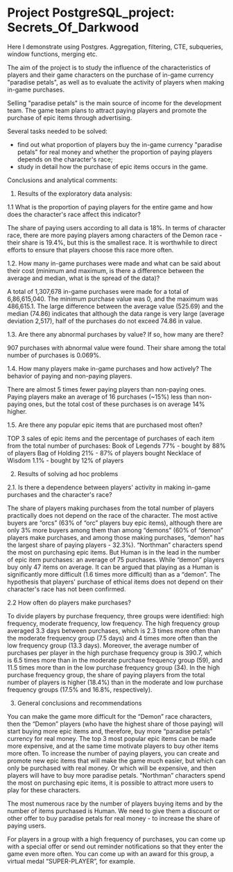 # Project PostgreSQL_project: Secrets_Of_Darkwood

Here I demonstrate using Postgres. Aggregation, filtering, CTE, subqueries, window functions, merging etc.

The aim of the project is to study the influence of the characteristics of players and their game characters on the purchase of in-game currency "paradise petals", as well as to evaluate the activity of players when making in-game purchases.

Selling "paradise petals" is the main source of income for the development team. The game team plans to attract paying players and promote the purchase of epic items through advertising.

Several tasks needed to be solved:
- find out what proportion of players buy the in-game currency "paradise petals" for real money and whether the proportion of paying players depends on the character's race;
- study in detail how the purchase of epic items occurs in the game.

Conclusions and analytical comments:

1. Results of the exploratory data analysis:

1.1 What is the proportion of paying players for the entire game and how does the character's race affect this indicator?

The share of paying users according to all data is 18%. In terms of character race, there are more paying players among characters of the Demon race - their share is 19.4%, but this is the smallest race. It is worthwhile to direct efforts to ensure that players choose this race more often.

1.2. How many in-game purchases were made and what can be said about their cost (minimum and maximum, is there a difference between the average and median, what is the spread of the data)?

A total of 1,307,678 in-game purchases were made for a total of 6,86,615,040. The minimum purchase value was 0, and the maximum was 486,615.1. The large difference between the average value (525.69) and the median (74.86) indicates that although the data range is very large (average deviation 2,517), half of the purchases do not exceed 74.86 in value.

1.3. Are there any abnormal purchases by value? If so, how many are there?

907 purchases with abnormal value were found. Their share among the total number of purchases is 0.069%.

1.4. How many players make in-game purchases and how actively? The behavior of paying and non-paying players.

There are almost 5 times fewer paying players than non-paying ones. Paying players make an average of 16 purchases (~15%) less than non-paying ones, but the total cost of these purchases is on average 14% higher.

1.5. Are there any popular epic items that are purchased most often?

TOP 3 sales of epic items and the percentage of purchases of each item from the total number of purchases:
Book of Legends 77% - bought by 88% of players
Bag of Holding 21% - 87% of players bought
Necklace of Wisdom 1.1% - bought by 12% of players

2. Results of solving ad hoc problems

2.1. Is there a dependence between players' activity in making in-game purchases and the character's race?

The share of players making purchases from the total number of players practically does not depend on the race of the character. The most active buyers are “orcs” (63% of “orc” players buy epic items), although there are only 3% more buyers among them than among “demons” (60% of “demon” players make purchases, and among those making purchases, “demon” has the largest share of paying players - 32.3%). “Northman” characters spend the most on purchasing epic items. But Human is in the lead in the number of epic item purchases: an average of 75 purchases. While “demon” players buy only 47 items on average. It can be argued that playing as a Human is significantly more difficult (1.6 times more difficult) than as a “demon”.
The hypothesis that players' purchase of ethical items does not depend on their character's race has not been confirmed.

2.2 How often do players make purchases?

To divide players by purchase frequency, three groups were identified:
high frequency, moderate frequency, low frequency. The high frequency group averaged 3.3 days between purchases, which is 2.3 times more often than the moderate frequency group (7.5 days) and 4 times more often than the low frequency group (13.3 days).
Moreover, the average number of purchases per player in the high purchase frequency group is 390.7, which is 6.5 times more than in the moderate purchase frequency group (59), and 11.5 times more than in the low purchase frequency group (34).
In the high purchase frequency group, the share of paying players from the total number of players is higher (18.4%) than in the moderate and low purchase frequency groups (17.5% and 16.8%, respectively).

3. General conclusions and recommendations

You can make the game more difficult for the “Demon” race characters, then the “Demon” players (who have the highest share of those paying) will start buying more epic items and, therefore, buy more “paradise petals” currency for real money.
The top 3 most popular epic items can be made more expensive, and at the same time motivate players to buy other items more often.
To increase the number of paying players, you can create and promote new epic items that will make the game much easier, but which can only be purchased with real money. Or which will be expensive, and then players will have to buy more paradise petals.
“Northman” characters spend the most on purchasing epic items, it is possible to attract more users to play for these characters.

The most numerous race by the number of players buying items and by the number of items purchased is Human. We need to give them a discount or other offer to buy paradise petals for real money - to increase the share of paying users.

For players in a group with a high frequency of purchases, you can come up with a special offer or send out reminder notifications so that they enter the game even more often.
You can come up with an award for this group, a virtual medal “SUPER-PLAYER”, for example.
